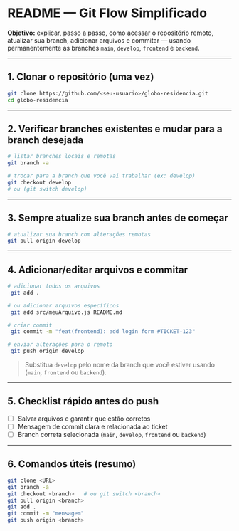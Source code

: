 # README — Git Flow Simplificado

**Objetivo:** explicar, passo a passo, como acessar o repositório remoto, atualizar sua branch, adicionar arquivos e commitar — usando permanentemente as branches `main`, `develop`, `frontend` e `backend`.

---

## 1. Clonar o repositório (uma vez)

```bash
git clone https://github.com/<seu-usuario>/globo-residencia.git
cd globo-residencia
```

---

## 2. Verificar branches existentes e mudar para a branch desejada

```bash
# listar branches locais e remotas
git branch -a

# trocar para a branch que você vai trabalhar (ex: develop)
git checkout develop
# ou (git switch develop)
```

---

## 3. Sempre atualize sua branch antes de começar

```bash
# atualizar sua branch com alterações remotas
git pull origin develop
```

---

## 4. Adicionar/editar arquivos e commitar

```bash
# adicionar todos os arquivos
 git add .

# ou adicionar arquivos específicos
 git add src/meuArquivo.js README.md

# criar commit
 git commit -m "feat(frontend): add login form #TICKET-123"

# enviar alterações para o remoto
 git push origin develop
```

> Substitua `develop` pelo nome da branch que você estiver usando (`main`, `frontend` ou `backend`).

---

## 5. Checklist rápido antes do push

* [ ] Salvar arquivos e garantir que estão corretos
* [ ] Mensagem de commit clara e relacionada ao ticket
* [ ] Branch correta selecionada (`main`, `develop`, `frontend` ou `backend`)

---

## 6. Comandos úteis (resumo)

```bash
git clone <URL>
git branch -a
git checkout <branch>   # ou git switch <branch>
git pull origin <branch>
git add .
git commit -m "mensagem"
git push origin <branch>
```
